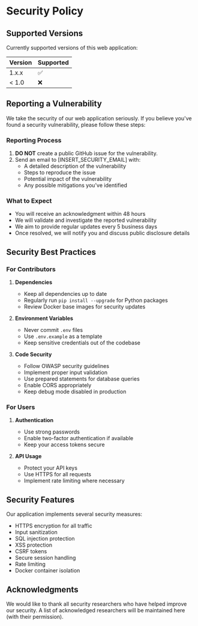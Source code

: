 # Security Policy

## Supported Versions

Currently supported versions of this web application:

| Version | Supported          |
| ------- | ------------------ |
| 1.x.x   | :white_check_mark: |
| < 1.0   | :x:                |

## Reporting a Vulnerability

We take the security of our web application seriously. If you believe you've found a security vulnerability, please follow these steps:

### Reporting Process

1. **DO NOT** create a public GitHub issue for the vulnerability.
2. Send an email to [INSERT_SECURITY_EMAIL] with:
   - A detailed description of the vulnerability
   - Steps to reproduce the issue
   - Potential impact of the vulnerability
   - Any possible mitigations you've identified

### What to Expect

- You will receive an acknowledgment within 48 hours
- We will validate and investigate the reported vulnerability
- We aim to provide regular updates every 5 business days
- Once resolved, we will notify you and discuss public disclosure details

## Security Best Practices

### For Contributors

1. **Dependencies**
   - Keep all dependencies up to date
   - Regularly run `pip install --upgrade` for Python packages
   - Review Docker base images for security updates

2. **Environment Variables**
   - Never commit `.env` files
   - Use `.env.example` as a template
   - Keep sensitive credentials out of the codebase

3. **Code Security**
   - Follow OWASP security guidelines
   - Implement proper input validation
   - Use prepared statements for database queries
   - Enable CORS appropriately
   - Keep debug mode disabled in production

### For Users

1. **Authentication**
   - Use strong passwords
   - Enable two-factor authentication if available
   - Keep your access tokens secure

2. **API Usage**
   - Protect your API keys
   - Use HTTPS for all requests
   - Implement rate limiting where necessary

## Security Features

Our application implements several security measures:

- HTTPS encryption for all traffic
- Input sanitization
- SQL injection protection
- XSS protection
- CSRF tokens
- Secure session handling
- Rate limiting
- Docker container isolation

## Acknowledgments

We would like to thank all security researchers who have helped improve our security. A list of acknowledged researchers will be maintained here (with their permission).

